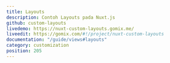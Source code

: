 ```yaml
---
title: Layouts
description: Contoh Layouts pada Nuxt.js
github: custom-layouts
livedemo: https://nuxt-custom-layouts.gomix.me/
liveedit: https://gomix.com/#!/project/nuxt-custom-layouts
documentation: "/guide/views#layouts"
category: customization
position: 205
---
```

